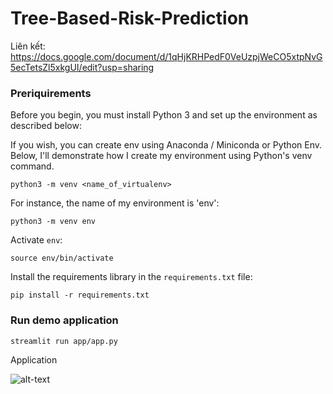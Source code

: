 # Tree-Based-Risk-Prediction

Liên kết: https://docs.google.com/document/d/1qHjKRHPedF0VeUzpjWeCO5xtpNvG5ecTetsZl5xkgUI/edit?usp=sharing

### Preriquirements 

Before you begin, you must install Python 3 and set up the environment as described below:

If you wish, you can create env using Anaconda / Miniconda or Python Env. Below, I'll demonstrate how I create my environment using Python's venv command.
```
python3 -m venv <name_of_virtualenv>
```

For instance, the name of my environment is 'env':
```
python3 -m venv env
```

Activate `env`:
```
source env/bin/activate
```

Install the requirements library in the `requirements.txt` file:
```
pip install -r requirements.txt
```
### Run demo application
```
streamlit run app/app.py
```
Application

![alt-text](https://github.com/thanhhff/Tree-Based-Risk-Prediction/blob/feature/data_analysis/gifs/demo.gif)
